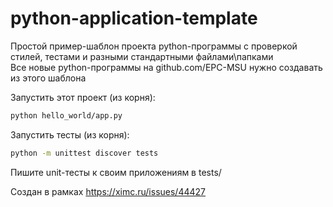 # python-application-template

Простой пример-шаблон проекта python-программы с проверкой стилей, тестами и разными стандартными файлами\папками  
Все новые python-программы на github.com/EPC-MSU нужно создавать из этого шаблона

Запустить этот проект (из корня):
```bash
python hello_world/app.py
```
Запустить тесты (из корня):
```bash
python -m unittest discover tests
```

Пишите unit-тесты к своим приложениям в tests/

Создан в рамках https://ximc.ru/issues/44427
